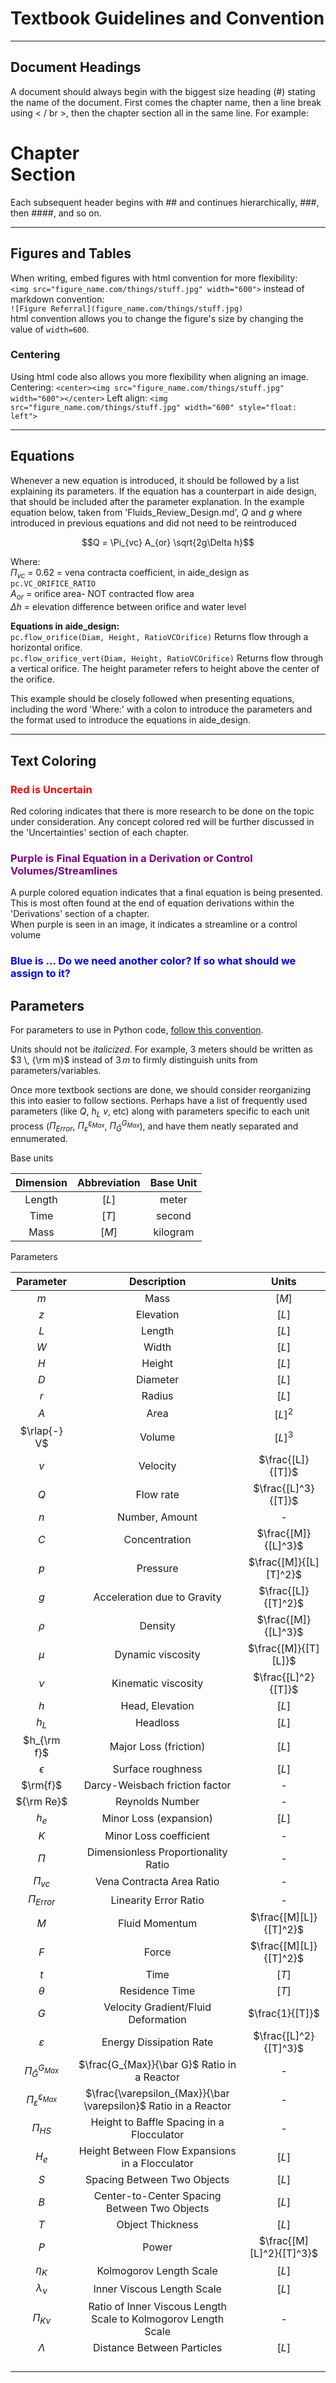 # Textbook Guidelines and Convention

***
## Document Headings
A document should always begin with the biggest size heading (#) stating the name of the document. First comes the chapter name, then a line break using < / br >, then the chapter section all in the same line. For example:
# Chapter <br> Section
Each subsequent header begins with ## and continues hierarchically, ###, then ####, and so on.
***

## Figures and Tables
When writing, embed figures with html convention for more flexibility:  
`<img src="figure_name.com/things/stuff.jpg" width="600">` instead of markdown convention:  
`![Figure Referral](figure_name.com/things/stuff.jpg)`  
html convention allows you to change the figure's size by changing the value of `width=600`.
### Centering
Using html code also allows you more flexibility when aligning an image.  
Centering:
`<center><img src="figure_name.com/things/stuff.jpg" width="600"></center>`
Left align: `<img src="figure_name.com/things/stuff.jpg" width="600" style="float: left">`  
***


## Equations
Whenever a new equation is introduced, it should be followed by a list explaining its parameters. If the equation has a counterpart in aide design, that should be included after the parameter explanation. In the example equation below, taken from 'Fluids_Review_Design.md', $Q$ and $g$ where introduced in previous equations and did not need to be reintroduced

$$Q = \Pi_{vc} A_{or} \sqrt{2g\Delta h}$$

Where:  
$\Pi_{vc}$ = 0.62 = vena contracta coefficient, in aide_design as `pc.VC_ORIFICE_RATIO`  
$A_{or}$ = orifice area- NOT contracted flow area  
$\Delta h$ = elevation difference between orifice and water level

**Equations in aide_design:**  
`pc.flow_orifice(Diam, Height, RatioVCOrifice)` Returns flow through a horizontal orifice.  
`pc.flow_orifice_vert(Diam, Height, RatioVCOrifice)` Returns flow through a vertical orifice. The height parameter refers to height above the center of the orifice.

This example should be closely followed when presenting equations, including the word 'Where:' with a colon to introduce the parameters and the format used to introduce the equations in aide_design.
***

## Text Coloring
### <font color="red">Red is Uncertain</font>
Red coloring indicates that there is more research to be done on the topic under consideration. Any concept colored red will be further discussed in the 'Uncertainties' section of each chapter.

### <font color="purple">Purple is Final Equation in a Derivation or Control Volumes/Streamlines</font>
A purple colored equation indicates that a final equation is being presented. This is most often found at the end of equation derivations within the 'Derivations' section of a chapter.  
When purple is seen in an image, it indicates a streamline or a control volume

### <font color="blue">Blue is ... Do we need another color? If so what should we assign to it? </font>


## Parameters
For parameters to use in Python code, [follow this convention](https://github.com/AguaClara/aide_design/wiki/Variable-Naming "aide naming convention page").

Units should not be _italicized_. For example, 3 meters should be written as $3 \, {\rm m}$ instead of $3 \, m$ to firmly distinguish units from parameters/variables.

Once more textbook sections are done, we should consider reorganizing this into easier to follow sections. Perhaps have a list of frequently used parameters (like $Q$, $h_L$ $v$, etc) along with parameters specific to each unit process ($\Pi_{Error}$, $\Pi_{\bar \varepsilon}^{\varepsilon_{Max}}$, $\Pi_{\bar G}^{G_{Max}}$), and have them neatly separated and ennumerated.

Base units

| Dimension | Abbreviation | Base Unit |
|:---------:|:------------:|:---------:|
|  Length   |    $[L]$     |   meter   |
|   Time    |    $[T]$     |  second   |
|   Mass    |    $[M]$     | kilogram  |

Parameters

|                  Parameter                   |                           Description                           |          Units           |
|:--------------------------------------------:|:---------------------------------------------------------------:|:------------------------:|
|                     $m$                      |                              Mass                               |          $[M]$           |
|                     $z$                      |                            Elevation                            |          $[L]$           |
|                     $L$                      |                             Length                              |          $[L]$           |
|                     $W$                      |                              Width                              |          $[L]$           |
|                     $H$                      |                             Height                              |          $[L]$           |
|                     $D$                      |                            Diameter                             |          $[L]$           |
|                     $r$                      |                             Radius                              |          $[L]$           |
|                     $A$                      |                              Area                               |         $[L]^2$          |
|                 $\rlap{-} V$                 |                             Volume                              |         $[L]^3$          |
|                     $v$                      |                            Velocity                             |    $\frac{[L]}{[T]}$     |
|                     $Q$                      |                            Flow rate                            |   $\frac{[L]^3}{[T]}$    |
|                     $n$                      |                         Number, Amount                          |            -             |
|                     $C$                      |                          Concentration                          |   $\frac{[M]}{[L]^3}$    |
|                     $p$                      |                            Pressure                             |  $\frac{[M]}{[L][T]^2}$  |
|                     $g$                      |                   Acceleration due to Gravity                   |   $\frac{[L]}{[T]^2}$    |
|                    $\rho$                    |                             Density                             |   $\frac{[M]}{[L]^3}$    |
|                    $\mu$                     |                        Dynamic viscosity                        |   $\frac{[M]}{[T][L]}$   |
|                    $\nu$                     |                       Kinematic viscosity                       |   $\frac{[L]^2}{[T]}$    |
|                     $h$                      |                         Head, Elevation                         |          $[L]$           |
|                    $h_L$                     |                            Headloss                             |          $[L]$           |
|                 $h_{\rm f}$                  |                      Major Loss (friction)                      |          $[L]$           |
|                  $\epsilon$                  |                        Surface roughness                        |          $[L]$           |
|                   $\rm{f}$                   |                 Darcy-Weisbach friction factor                  |            -             |
|                  ${\rm Re}$                  |                         Reynolds Number                         |            -             |
|                    $h_e$                     |                     Minor Loss (expansion)                      |          $[L]$           |
|                     $K$                      |                     Minor Loss coefficient                      |            -             |
|                    $\Pi$                     |               Dimensionless Proportionality Ratio               |            -             |
|                  $\Pi_{vc}$                  |                    Vena Contracta Area Ratio                    |            -             |
|                $\Pi_{Error}$                 |                      Linearity Error Ratio                      |            -             |
|                     $M$                      |                         Fluid Momentum                          |  $\frac{[M][L]}{[T]^2}$  |
|                     $F$                      |                              Force                              |  $\frac{[M][L]}{[T]^2}$  |
|                     $t$                      |                              Time                               |          $[T]$           |
|                   $\theta$                   |                         Residence Time                          |          $[T]$           |
|                     $G$                      |               Velocity Gradient/Fluid Deformation               |     $\frac{1}{[T]}$      |
|                $\varepsilon$                 |                     Energy Dissipation Rate                     |  $\frac{[L]^2}{[T]^3}$   |
|           $\Pi_{\bar G}^{G_{Max}}$           |           $\frac{G_{Max}}{\bar G}$ Ratio in a Reactor           |            -             |
| $\Pi_{\bar \varepsilon}^{\varepsilon_{Max}}$ | $\frac{\varepsilon_{Max}}{\bar \varepsilon}$ Ratio in a Reactor |            -             |
|                  $\Pi_{HS}$                  |            Height to Baffle Spacing in a Flocculator            |            -             |
|                    $H_e$                     |         Height Between Flow Expansions in a Flocculator         |          $[L]$           |
|                     $S$                      |                   Spacing Between Two Objects                   |          $[L]$           |
|                     $B$                      |          Center-to-Center Spacing Between Two Objects           |          $[L]$           |
|                     $T$                      |                        Object Thickness                         |          $[L]$           |
|                     $P$                      |                              Power                              | $\frac{[M][L]^2}{[T]^3}$ |
|                   $\eta_K$                   |                     Kolmogorov Length Scale                     |          $[L]$           |
|                $\lambda_\nu$                 |                   Inner Viscous Length Scale                    |          $[L]$           |
|                 $\Pi_{K\nu}$                 | Ratio of Inner Viscous Length Scale to Kolmogorov Length Scale  |            -             |
|                  $\Lambda$                   |                   Distance Between Particles                    |          $[L]$           |
|                                              |                                                                 |                          |
|                                              |                                                                 |                          |
|                                              |                                                                 |                          |
|                                              |                                                                 |                          |
